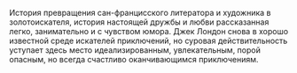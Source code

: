 <!--2015-12-07 22:34:40-->
История превращения сан-францисского литератора и художника в золотоискателя, история настоящей дружбы и любви рассказанная легко, занимательно и с чувством юмора. 
Джек Лондон снова в хорошо известной среде искателей приключений, но суровая действительность уступает здесь место идеализированным, увлекательным, порой опасным, но всегда счастливо оканчивающимся приключениям.
